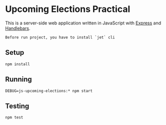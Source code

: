 # Upcoming Elections Practical

This is a server-side web application written in JavaScript with
[Express][express] and [Handlebars][handlebars].

    Before run project, you have to install `jet` cli
## Setup

    npm install

## Running

    DEBUG=js-upcoming-elections:* npm start

## Testing

    npm test

[express]: https://expressjs.com/
[handlebars]: http://handlebarsjs.com/
